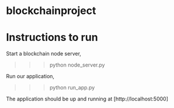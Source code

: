 # blockchainproject
# Instructions to run

Start a blockchain node server,

>>> python node_server.py

Run our application,

>>> python run_app.py

The application should be up and running at [http://localhost:5000]
